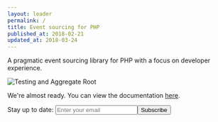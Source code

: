 ```yaml
---
layout: leader
permalink: /
title: Event sourcing for PHP
published_at: 2018-02-21
updated_at: 2018-03-24
---
```


<p class="max-width-medium">
A pragmatic event sourcing library for PHP with a focus on developer experience.
</p>

<div class="text-center">
    <img id="example-testing" src="/static/example.png" class="max-width-full" alt="Testing and Aggregate Root" />
</div>

<p class="max-width-medium">
We're <span>almost</span> ready. You can view the documentation&nbsp;<a href="/docs">here</a>.
</p>

<form method="post" action="https://widgets.eventsauce.io/signup/" class="max-width-medium">
    <label>Stay up to date:</label>
    <input type="email" name="email" placeholder="Enter your email" /><button type="submit">Subscribe</button>
</form>

